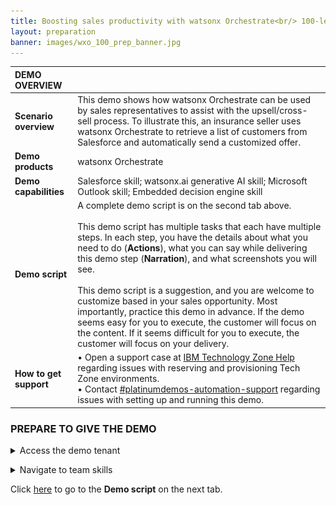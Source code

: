 ```yaml
---
title: Boosting sales productivity with watsonx Orchestrate<br/> 100-level live demo
layout: preparation
banner: images/wxo_100_prep_banner.jpg
---
```


<span id="place1"></span>

<span id="top"></span>

<inline-notification text="<strong>This 100-level demo does not require technical skills and is appropriate for both Sellers and Tech Sellers.</strong> The demo covers the end user view only. <br/> A more in-depth 300-level demo designed for Tech Sellers that also covers the 'Builder' view will be available shortly."></inline-notification>

| **DEMO OVERVIEW** | | 
| :---         | :--- |
| **Scenario overview** | This demo shows how watsonx Orchestrate can be used by sales representatives to assist with the upsell/cross-sell process. To illustrate this, an insurance seller uses watsonx Orchestrate to retrieve a list of customers from Salesforce and automatically send a customized offer.|
| **Demo products** | watsonx Orchestrate |
| **Demo capabilities** | Salesforce skill; watsonx.ai generative AI skill; Microsoft Outlook skill; Embedded decision engine skill|
| **Demo script** | A complete demo script is on the second tab above. <br/><br/> This demo script has multiple tasks that each have multiple steps. In each step, you have the details about what you need to do (**Actions**), what you can say while delivering this demo step (**Narration**), and what screenshots you will see.<br/><br/>This demo script is a suggestion, and you are welcome to customize based in your sales opportunity. Most importantly, practice this demo in advance. If the demo seems easy for you to execute, the customer will focus on the content. If it seems difficult for you to execute, the customer will focus on your delivery. |
| **How to get support** | • Open a support case at <a href="https://techzone.ibm.com/help" target="_blank" rel="noreferrer">IBM Technology Zone Help</a> regarding issues with reserving and provisioning Tech Zone environments.<br/>• Contact <a href="https://ibm-cloud.slack.com/archives/C0216F39ACU" target="_blank" rel="noreferrer">#platinumdemos-automation-support</a> regarding issues with setting up and running this demo. |

### **PREPARE TO GIVE THE DEMO**
<details markdown="1">

<summary>Access the demo tenant</summary>

IBM maintains multiple watsonx Orchestrate production tenants that can be accessed by IBMers or Business Partners.

This demo is available on both **sales demo** tenants and **enablement** tenants. Use your IBM email to log into an account <a href="https://dl.watson-orchestrate.ibm.com/home" target="_blank" rel="noreferrer">here</a><br/><br/> 
   • **Sales demo tenants**: These tenants are for IBMers who require longer term access to a demo environment for sales opportunities..<br/>
   • **Enablement tenants**: These tenants are for IBMers and Business Partners who require short-term access (two week maximum) to a demo environment for enablement and sales activities.<br/><br/>&nbsp;If you have been added to **multiple** accounts on the enablement tenant, you will see a list of available account names. Select the **BP Enablement NA EE** account.<br/><img src="images/prep-1-1-tenants.jpg" width="600" /><br/>If you have been added to only **one account** on the production tenant, you will not see a list of available accounts and will be logged straight into the account after entering your IBM email.<br/><br/>

**Requesting Access**

IBMers and Business Partners who do not already have access to a tenant can request access for your organization.<br/><br/>
To submit a request for tenant access, provide the following:<br/>   
   **Subject line:** watsonx Orchestrate Access Request<br/>
   **Demo type:** 100-LEVEL or 300-LEVEL<br/>
   **Environment:** TECHSALES (IBMers only) or ENABLEMENT (access will only be given for two weeks)<br/>
   **Company Name:**<br/>
   **CEID:** (required for Business Partners only - this can be found in your PartnerWorld profile)<br/>
   **Full Name:** (first and last) of the individual<br/>
   **Company email:** Email address of the individual listed above (non-company email addresses will be rejected)<br/>
   **Data Geography choice:** (Only Americas available, more locations coming soon)<br/>
   **Purpose for request:**
   <br/><br/>
   Send an email to **xyz@email.com** 
   
</details>

<p/>

<details markdown="1">

<summary>Navigate to team skills</summary>

When you log into watsonx Orchestrate, the default view is **personal skills**. To run the demo, change the view to **team skills**.<br/><img src="images/prep-1-2-teamskills.jpg" width="600" />
</details>

<p/>

Click [here](demo-script) to go to the **Demo script** on the next tab.